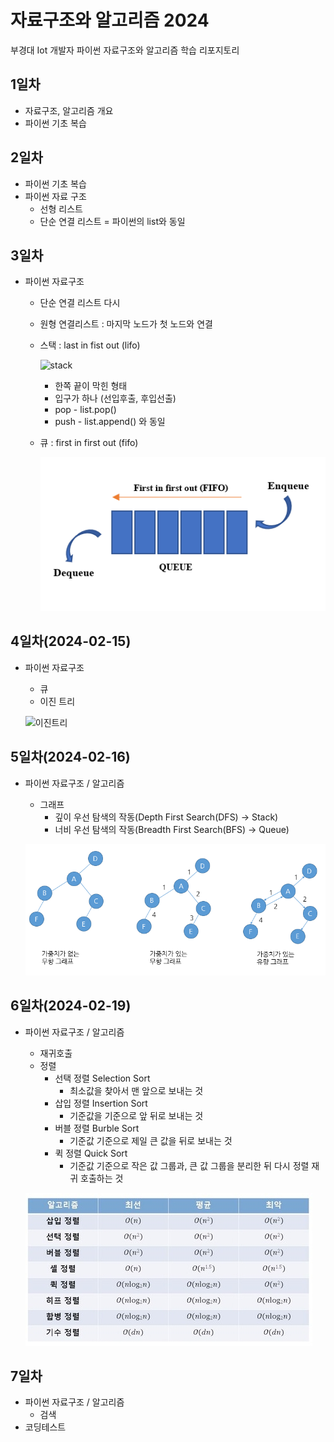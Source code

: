 # 자료구조와 알고리즘 2024
부경대 Iot 개발자 파이썬 자료구조와 알고리즘 학습 리포지토리

## 1일차
- 자료구조, 알고리즘 개요
- 파이썬 기초 복습

## 2일차
- 파이썬 기초 복습
- 파이썬 자료 구조
    - 선형 리스트
    - 단순 연결 리스트 = 파이썬의 list와 동일

## 3일차
- 파이썬 자료구조
    - 단순 연결 리스트 다시
    - 원형 연결리스트 : 마지막 노드가 첫 노드와 연결
    - 스택 : last in fist out (lifo)

        ![stack](https://cs.lmu.edu/~ray/images/stack.gif)

        - 한쪽 끝이 막힌 형태
        - 입구가 하나 (선입후출, 후입선출)
        - pop - list.pop()
        - push - list.append() 와 동일
    - 큐 : first in first out (fifo)

        ![stack](https://raw.githubusercontent.com/c9yu/ds-and-algorithm-2024/main/images/img001.png)

## 4일차(2024-02-15)
- 파이썬 자료구조
    - 큐
    - 이진 트리

    ![이진트리](https://kahee.github.io//assets/post_img/tree3.png)

## 5일차(2024-02-16)
- 파이썬 자료구조 / 알고리즘
    - 그래프
        - 깊이 우선 탐색의 작동(Depth First Search(DFS) -> Stack)
        - 너비 우선 탐색의 작동(Breadth First Search(BFS) -> Queue)

    ![graph](https://raw.githubusercontent.com/c9yu/ds-and-algorithm-2024/main/images/img002.png)

## 6일차(2024-02-19)
- 파이썬 자료구조 / 알고리즘
    - 재귀호출
    - 정렬
        - 선택 정렬 Selection Sort
            - 최소값을 찾아서 맨 앞으로 보내는 것 
        - 삽입 정렬 Insertion Sort
            - 기준값을 기준으로 앞 뒤로 보내는 것 
        - 버블 정렬 Burble Sort
            - 기준값 기준으로 제일 큰 값을 뒤로 보내는 것
        - 퀵 정렬 Quick Sort
            - 기준값 기준으로 작은 값 그룹과, 큰 값 그룹을 분리한 뒤 다시 정렬 재귀 호출하는 것

    ![graph](https://raw.githubusercontent.com/c9yu/ds-and-algorithm-2024/main/images/sorting.jpg)       

## 7일차
- 파이썬 자료구조 / 알고리즘
    - 검색
- 코딩테스트